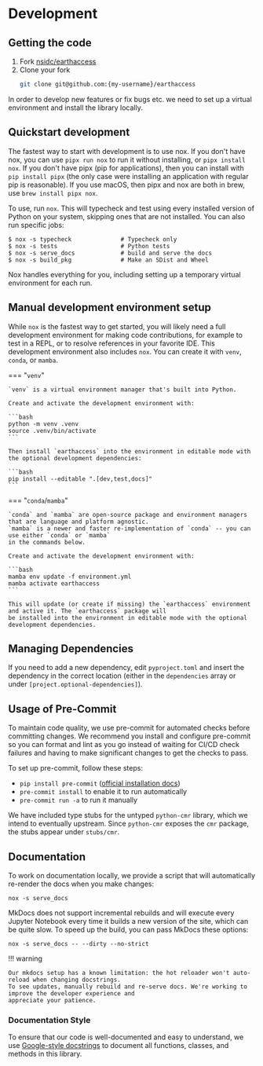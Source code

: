 # Development

## Getting the code

1. Fork [nsidc/earthaccess](https://github.com/nsidc/earthaccess/fork)
1. Clone your fork
   ```bash
   git clone git@github.com:{my-username}/earthaccess
   ```

In order to develop new features or fix bugs etc. we need to set up a virtual
environment and install the library locally.

## Quickstart development

The fastest way to start with development is to use nox. If you don't have nox,
you can use `pipx run nox` to run it without installing, or `pipx install nox`.
If you don't have pipx (pip for applications), then you can install with
`pip install pipx` (the only case were installing an application with regular
pip is reasonable). If you use macOS, then pipx and nox are both in brew, use
`brew install pipx nox`.

To use, run `nox`. This will typecheck and test using every installed version of
Python on your system, skipping ones that are not installed. You can also run
specific jobs:

```console
$ nox -s typecheck              # Typecheck only
$ nox -s tests                  # Python tests
$ nox -s serve_docs             # build and serve the docs
$ nox -s build_pkg              # Make an SDist and Wheel
```

Nox handles everything for you, including setting up a temporary virtual
environment for each run.

## Manual development environment setup

While `nox` is the fastest way to get started, you will likely need a full
development environment for making code contributions, for example to test in a
REPL, or to resolve references in your favorite IDE.  This development
environment also includes `nox`. You can create it with `venv`, `conda`, or `mamba`.

=== "`venv`"

    `venv` is a virtual environment manager that's built into Python.

    Create and activate the development environment with:

    ```bash
    python -m venv .venv
    source .venv/bin/activate
    ```

    Then install `earthaccess` into the environment in editable mode with the optional development dependencies:

    ```bash
    pip install --editable ".[dev,test,docs]"
    ```


=== "`conda`/`mamba`"

    `conda` and `mamba` are open-source package and environment managers that are language and platform agnostic.
    `mamba` is a newer and faster re-implementation of `conda` -- you can use either `conda` or `mamba`
    in the commands below.

    Create and activate the development environment with:

    ```bash
    mamba env update -f environment.yml
    mamba activate earthaccess
    ```

    This will update (or create if missing) the `earthaccess` environment and active it. The `earthaccess` package will
    be installed into the environment in editable mode with the optional development dependencies.

## Managing Dependencies

If you need to add a new dependency, edit `pyproject.toml` and insert the
dependency in the correct location (either in the `dependencies` array or under
`[project.optional-dependencies]`).

## Usage of Pre-Commit

To maintain code quality, we use pre-commit for automated checks before committing changes. We recommend you install
and configure pre-commit so you can format and lint as you go instead of waiting for CI/CD check failures and
having to make significant changes to get the checks to pass.

To set up pre-commit, follow these steps:

- `pip install pre-commit` ([official installation docs](https://pre-commit.com/#install))
- `pre-commit install` to enable it to run automatically
- `pre-commit run -a`  to run it manually

We have included type stubs for the untyped `python-cmr` library, which we intend to eventually upstream.
Since `python-cmr` exposes the `cmr` package, the stubs appear under `stubs/cmr`.


## Documentation

To work on documentation locally, we provide a script that will automatically re-render the docs when you make changes:

```
nox -s serve_docs
```

MkDocs does not support incremental rebuilds and will execute every Jupyter Notebook every time it builds a new
version of the site, which can be quite slow. To speed up the build, you can pass MkDocs these options:

```
nox -s serve_docs -- --dirty --no-strict
```

!!! warning

    Our mkdocs setup has a known limitation: the hot reloader won't auto-reload when changing docstrings.
    To see updates, manually rebuild and re-serve docs. We're working to improve the developer experience and
    appreciate your patience.

### Documentation Style

To ensure that our code is well-documented and easy to understand, we use [Google-style docstrings](https://sphinxcontrib-napoleon.readthedocs.io/en/latest/example_google.html) to document
all functions, classes, and methods in this library.
